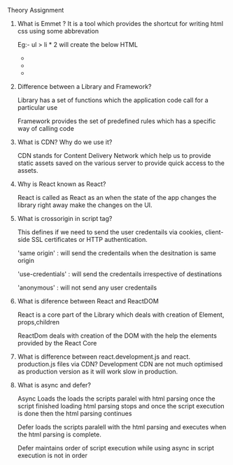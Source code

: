 Theory Assignment

1)  What is Emmet ? 
    It is a tool which provides the shortcut for writing html css using some abbrevation

    Eg:- ul > li * 2 will create the below HTML

    <ul>
    <li></li>
    <li></li>
    <li></li>
    </ul>

2)  Difference between a Library and Framework?

    Library has a set of functions which the application code call for a particular use

    Framework provides the set of predefined rules which has a specific way of calling code

3)  What is CDN? Why do we use it?

    CDN stands for Content Delivery Network which help us to provide static assets saved on the various server to provide quick access to the assets.

4)  Why is React known as React?

    React is called as React as an when the state of the app changes the library right away make the changes on the UI.

5)  What is crossorigin in script tag?

    This defines if we need to send the user credentails via cookies, client-side SSL certificates or HTTP authentication.

    'same origin' : will send the credentails when the desitnation is same origin

    'use-credentials' : will send the credentails irrespective of destinations

    'anonymous' : will not send any user credentails

6)  What is diference between React and ReactDOM

    React is a core part of the Library which deals with creation of Element, props,children

    ReactDom deals with creation of the DOM with the help the elements provided by the React Core

7)  What is difference between react.development.js and react.  production.js files via CDN?
    Development CDN are not much optimised as production version as it will work slow in production.

8)  What is async and defer?

    Async Loads the loads the scripts paralel with html parsing once the script finished loading html parsing stops and once the script execution is done then the html parsing continues

    Defer loads the scripts paralell with the html parsing and executes when the html parsing is complete.

    Defer maintains order of script execution
    while using async in script execution is not in order     

